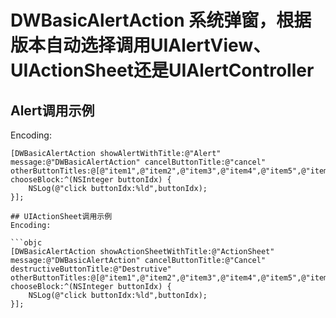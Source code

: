 # DWBasicAlertAction 系统弹窗，根据版本自动选择调用UIAlertView、UIActionSheet还是UIAlertController

## Alert调用示例
Encoding:

```objc
[DWBasicAlertAction showAlertWithTitle:@"Alert" message:@"DWBasicAlertAction" cancelButtonTitle:@"cancel" otherButtonTitles:@[@"item1",@"item2",@"item3",@"item4",@"item5",@"item6"]  chooseBlock:^(NSInteger buttonIdx) {
	NSLog(@"click buttonIdx:%ld",buttonIdx);
}];

## UIActionSheet调用示例
Encoding:

```objc
[DWBasicAlertAction showActionSheetWithTitle:@"ActionSheet" message:@"DWBasicAlertAction" cancelButtonTitle:@"Cancel" destructiveButtonTitle:@"Destrutive" otherButtonTitles:@[@"item1",@"item2",@"item3",@"item4",@"item5",@"item6"] chooseBlock:^(NSInteger buttonIdx) {
	NSLog(@"click buttonIdx:%ld",buttonIdx);
}];
